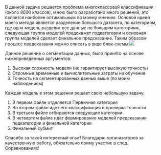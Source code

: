 ﻿В данной задаче решается проблема многоклассовой классификации (около 8000 классов), мною было разработано много решений, это является наиболее оптимальным по моему мнению. Основой идеей моего метода является разделение большого датасета, по категориям, где одна модель разделит все данные по большим категориям, следующая группа моделей предскажет подкатегории и основная группа моделей сделает финальное предсказание. Таким образом процесс предсказания можно описать в виде блок-схемы:![](Aspose.Words.506437fc-bf59-4a84-8347-6ff9d8b0eb5a.001.png)

Данное решение о сегментации данных, было принято на основе нижеприведенных аргументов:

1. Высокая сложность модели (не гарантирует высокую точность)
1. Огромные временные и вычислительные затраты на обучение 
1. Точность на сегментированных данных выше (по моим наблюдениям)

Каждая модель в этом решении решает свою небольшую задачу.



1. В первом файле отделяется Первичная категория
1. Во втором файле идет его классификация и проверка точности
1. В третьем файле отбираются следующие категории
1. В четвертом файле идет формирование моделей предсказания подкатегории и финальной категории
1. Финальный субмит

Спасибо за такой интересный опыт! Благодарю организаторов за качественную работу, обязательно приму участие в след. Соревнованиях!
